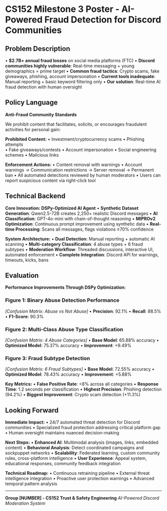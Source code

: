 # CS152 Milestone 3 Poster - AI-Powered Fraud Detection for Discord Communities

## Problem Description

• **$2.7B+ annual fraud losses** on social media platforms (FTC)
• **Discord communities highly vulnerable**: Real-time messaging + young demographics = prime target
• **Common fraud tactics**: Crypto scams, fake giveaways, phishing, account impersonation
• **Current tools inadequate**: Manual reporting + basic keyword filtering only
• **Our solution**: Real-time AI fraud detection with human oversight

## Policy Language

**Anti-Fraud Community Standards**

We prohibit content that facilitates, solicits, or encourages fraudulent activities for personal gain:

**Prohibited Content:**
• Investment/cryptocurrency scams
• Phishing attempts  
• Fake giveaways/contests
• Account impersonation
• Social engineering schemes
• Malicious links

**Enforcement Actions:**
• Content removal with warnings
• Account warnings → Communication restrictions → Server removal → Permanent ban
• All automated detections reviewed by human moderators
• Users can report suspicious content via right-click tool

## Technical Backend

**Core Innovation: DSPy-Optimized AI Agent**
• **Synthetic Dataset Generation**: Qwen2.5-72B creates 2,250+ realistic Discord messages
• **AI Classification**: GPT-4o-mini with chain-of-thought reasoning
• **MIPROv2 Optimization**: Continuous prompt improvement using synthetic data
• **Real-time Processing**: Scans all messages, flags violations ≥70% confidence

**System Architecture:**
• **Dual Detection**: Manual reporting + automatic AI scanning
• **Multi-category Classification**: 4 abuse types + 6 fraud subtypes
• **Moderation Workflow**: Threaded discussions, interactive UI, automated enforcement
• **Complete Integration**: Discord API for warnings, timeouts, kicks, bans

## Evaluation

**Performance Improvements Through DSPy Optimization:**

### Figure 1: Binary Abuse Detection Performance
*[Confusion Matrix: Abuse vs Not Abuse]*
• **Precision**: 92.1%
• **Recall**: 88.5% 
• **F1-Score**: 90.3%

### Figure 2: Multi-Class Abuse Type Classification
*[Confusion Matrix: 4 Abuse Categories]*
• **Base Model**: 65.88% accuracy
• **Optimized Model**: 75.37% accuracy
• **Improvement**: +9.49%

### Figure 3: Fraud Subtype Detection
*[Confusion Matrix: 6 Fraud Subtypes]*
• **Base Model**: 72.55% accuracy
• **Optimized Model**: 78.43% accuracy
• **Improvement**: +5.88%

**Key Metrics:**
• **False Positive Rate**: <8% across all categories
• **Response Time**: 1.2 seconds per classification
• **Highest Precision**: Phishing detection (94.2%)
• **Biggest Improvement**: Crypto scam detection (+11.3%)

## Looking Forward

**Immediate Impact:**
• 24/7 automated threat detection for Discord communities
• Specialized fraud protection addressing critical platform gap
• Human oversight maintains nuanced decision-making

**Next Steps:**
• **Enhanced AI**: Multimodal analysis (images, links, embedded content)
• **Behavioral Analysis**: Detect coordinated campaigns and sockpuppet networks
• **Scalability**: Federated learning, custom community rules, cross-platform intelligence
• **User Experience**: Appeal system, educational responses, community feedback integration

**Technical Roadmap:**
• Continuous retraining pipeline
• External threat intelligence integration
• Proactive user protection warnings
• Advanced temporal pattern analysis

---

**Group [NUMBER] - CS152 Trust & Safety Engineering**
*AI-Powered Discord Moderation System* 